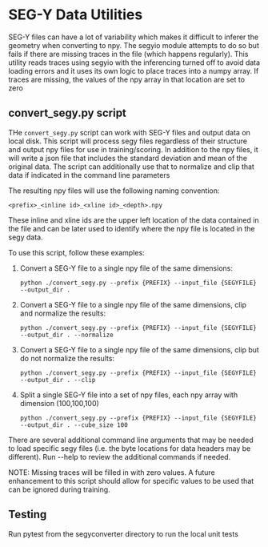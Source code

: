 # SEG-Y Data Utilities

SEG-Y files can have a lot of variability which makes it difficult to inferer the geometry when converting to npy. The segyio module attempts to do so but fails if there are missing traces in the file (which happens regularly). This utility reads traces using segyio with the inferencing turned off to avoid data loading errors and it uses its own logic to place traces into a numpy array. If traces are missing, the values of the npy array in that location are set to zero

## convert_segy.py script

THe `convert_segy.py` script can work with SEG-Y files and output data on  local disk. This script will process segy files regardless of their structure and output npy files for use in training/scoring. In addition to the npy files, it will write a json file that includes the standard deviation and mean of the original data. The script can additionally use that to normalize and clip that data if indicated in the command line parameters

The resulting npy files will use the following naming convention:

```<prefix>_<inline id>_<xline id>_<depth>.npy```

These inline and xline ids are the upper left location of the data contained in the file and can be later used to identify where the npy file is located in the segy data.

To use this script, follow these examples:

1) Convert a SEG-Y file to a single npy file of the same dimensions:

    ```
    python ./convert_segy.py --prefix {PREFIX} --input_file {SEGYFILE} --output_dir .
    ```

2) Convert a SEG-Y file to a single npy file of the same dimensions, clip and normalize the results:

    ```
    python ./convert_segy.py --prefix {PREFIX} --input_file {SEGYFILE} --output_dir . --normalize
    ```

2) Convert a SEG-Y file to a single npy file of the same dimensions, clip but do not normalize the results:

    ```
    python ./convert_segy.py --prefix {PREFIX} --input_file {SEGYFILE} --output_dir . --clip
    ```

2) Split a single SEG-Y file into a set of npy files, each npy array with dimension (100,100,100)

    ```
    python ./convert_segy.py --prefix {PREFIX} --input_file {SEGYFILE} --output_dir . --cube_size 100
    ```

There are several additional command line arguments that may be needed to load specific segy files (i.e. the byte locations for data headers may be different). Run --help to review the additional commands if needed.

NOTE: Missing traces will be filled in with zero values. A future enhancement to this script should allow for specific values to be used that can be ignored during training.

## Testing

Run pytest from the segyconverter directory to run the local unit tests